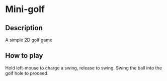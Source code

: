 # Mini-golf
## Description
A simple 2D golf game
## How to play
Hold left-mouse to charge a swing, release to swing.
Swing the ball into the golf hole to proceed.
